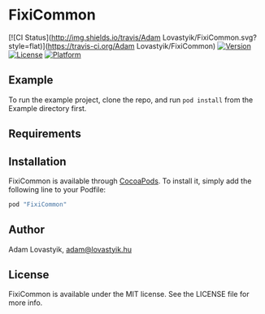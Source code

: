 # FixiCommon

[![CI Status](http://img.shields.io/travis/Adam Lovastyik/FixiCommon.svg?style=flat)](https://travis-ci.org/Adam Lovastyik/FixiCommon)
[![Version](https://img.shields.io/cocoapods/v/FixiCommon.svg?style=flat)](http://cocoapods.org/pods/FixiCommon)
[![License](https://img.shields.io/cocoapods/l/FixiCommon.svg?style=flat)](http://cocoapods.org/pods/FixiCommon)
[![Platform](https://img.shields.io/cocoapods/p/FixiCommon.svg?style=flat)](http://cocoapods.org/pods/FixiCommon)

## Example

To run the example project, clone the repo, and run `pod install` from the Example directory first.

## Requirements

## Installation

FixiCommon is available through [CocoaPods](http://cocoapods.org). To install
it, simply add the following line to your Podfile:

```ruby
pod "FixiCommon"
```

## Author

Adam Lovastyik, adam@lovastyik.hu

## License

FixiCommon is available under the MIT license. See the LICENSE file for more info.
